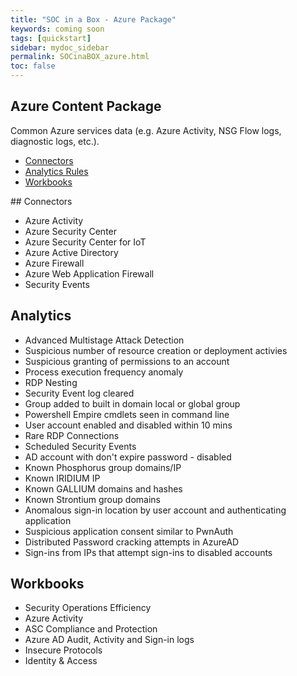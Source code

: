 ```yaml
---
title: "SOC in a Box - Azure Package"
keywords: coming soon
tags: [quickstart]
sidebar: mydoc_sidebar
permalink: SOCinaBOX_azure.html
toc: false
---
```


## Azure Content Package

Common Azure services data (e.g. Azure Activity, NSG Flow logs, diagnostic logs, etc.).

<ul id="profileTabs" class="nav nav-tabs">
    <li class="active"><a class="noCrossRef" href="#connectors" data-toggle="tab">Connectors</a></li>
    <li><a class="noCrossRef" href="#analyticsrules" data-toggle="tab">Analytics Rules</a></li>
    <li><a class="noCrossRef" href="#workbooks" data-toggle="tab">Workbooks</a></li>
</ul>
  <div class="tab-content">
<div role="tabpanel" class="tab-pane active" id="connectors" markdown="1">
## Connectors

* Azure Activity
* Azure Security Center
* Azure Security Center for IoT
* Azure Active Directory
* Azure Firewall
* Azure Web Application Firewall
* Security Events

</div>

<div role="tabpanel" class="tab-pane" id="analyticsrules">
    <h2>Analytics </h2>
<ul>
<li> Advanced Multistage Attack Detection</li>
<li> Suspicious number of resource creation or deployment activies</li>
<li> Suspicious granting of permissions to an account</li>
<li> Process execution frequency anomaly</li>
<li> RDP Nesting</li>
<li> Security Event log cleared</li>
<li> Group added to built in domain local or global group</li>
<li> Powershell Empire cmdlets seen in command line</li>
<li> User account enabled and disabled within 10 mins</li>
<li> Rare RDP Connections</li>
<li> Scheduled Security Events</li>
<li> AD account with don't expire password - disabled</li>
<li> Known Phosphorus group domains/IP</li>
<li> Known IRIDIUM IP</li>
<li> Known GALLIUM domains and hashes</li>
<li> Known Strontium group domains</li>
<li> Anomalous sign-in location by user account and authenticating application</li>
<li> Suspicious application consent similar to PwnAuth</li>
<li> Distributed Password cracking attempts in AzureAD</li>
<li> Sign-ins from IPs that attempt sign-ins to disabled accounts</li>
    </ul>
</div>

<div role="tabpanel" class="tab-pane" id="workbooks">
    <h2>Workbooks</h2>
<ul>
<li> Security Operations Efficiency</li>
<li> Azure Activity</li>
<li> ASC Compliance and Protection</li>
<li> Azure AD Audit, Activity and Sign-in logs</li>
<li> Insecure Protocols</li>
<li> Identity & Access</li>
</ul>
</div>
</div>


